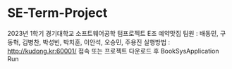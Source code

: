 # SE-Term-Project
2023년 1학기 경기대학교 소프트웨어공학 텀프로젝트 E조 예약맛집
팀원 : 배동민, 구동혁, 김병찬, 박성빈, 박치훈, 이안석, 오승민, 주용진
실행방법 : http://kudong.kr:60001/ 접속 또는 프로젝트 다운로드 후 BookSysApplication Run
